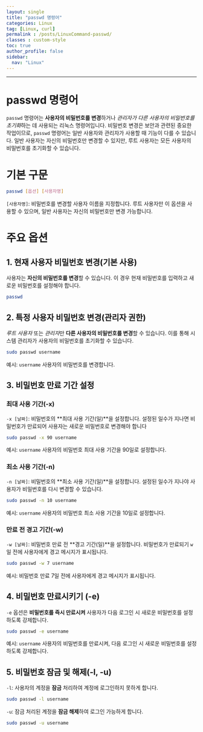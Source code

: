 ```yaml
---
layout: single
title: "passwd 명령어"
categories: Linux
tag: [Linux, curl]
permalink : /posts/LinuxCommand-passwd/
classes : custom-style
toc: true
author_profile: false
sidebar:
  nav: "Linux"
---
```


<hr>

# passwd 명령어

`passwd` 명령어는 **사용자의 비밀번호를 변경**하거나 *관리자가 다른 사용자의 비밀번호를 초기화*하는 데 사용되는 리눅스 명령어입니다. 비밀번호 변경은 보안과 관련된 중요한 작업이므로, `passwd` 명령어는 일반 사용자와 관리자가 사용할 때 기능이 다를 수 있습니다. 일반 사용자는 자신의 비밀번호만 변경할 수 있지만, 루트 사용자는 모든 사용자의 비밀번호를 초기화할 수 있습니다.

# 기본 구문

```bash
passwd [옵션] [사용자명]
```

`[사용자명]`: 비밀번호를 변경할 사용자 이름을 지정합니다. 루트 사용자만 이 옵션을 사용할 수 있으며, 일반 사용자는 자신의 비밀번호만 변경 가능합니다.

# 주요 옵션

## 1. 현재 사용자 비밀번호 변경(기본 사용)

사용자는 **자신의 비밀번호를 변경**할 수 있습니다. 이 경우 현재 비밀번호를 입력하고 새로운 비밀번호를 설정해야 합니다.

```bash
passwd
```

## 2. 특정 사용자 비밀번호 변경(관리자 권한)

*루트 사용자* 또는 *관리자*만 **다른 사용자의 비밀번호를 변경**할 수 있습니다. 이를 통해 시스템 관리자가 사용자의 비밀번호를 초기화할 수 있습니다.

```bash
sudo passwd username
```

예시: `username` 사용자의 비밀번호를 변경합니다.

## 3. 비밀번호 만료 기간 설정

### 최대 사용 기간(-x)

`-x [날짜]`: 비밀번호의 **최대 사용 기간(일)**을 설정합니다. 설정된 일수가 지나면 비밀번호가 만료되어 사용자는 새로운 비밀번호로 변경해야 합니다

```bash
sudo passwd -x 90 username
```

예시: `username` 사용자의 비밀번호 최대 사용 기간을 90일로 설정합니다.

### 최소 사용 기간(-n)

`-n [날짜]`: 비밀번호의 **최소 사용 기간(일)**을 설정합니다. 설정된 일수가 지나야 사용자가 비밀번호를 다시 변경할 수 있습니다.

```bash
sudo passwd -n 10 username
```

예시: `username` 사용자의 비밀번호 최소 사용 기간을 10일로 설정합니다.

### 만료 전 경고 기간(-w)

`-w [날짜]`: 비밀번호 만료 전 **경고 기간(일)**을 설정합니다. 비밀번호가 만료되기 `w`일 전에 사용자에게 경고 메시지가 표시됩니다.

```bash
sudo passwd -w 7 username
```

예시: 비밀번호 만료 7일 전에 사용자에게 경고 메시지가 표시됩니다.

## 4. 비밀번호 만료시키기 (-e)

`-e` 옵션은 **비밀번호를 즉시 만료시켜** 사용자가 다음 로그인 시 새로운 비밀번호를 설정하도록 강제합니다.

```bash
sudo passwd -e username
```

예시: `username` 사용자의 비밀번호를 만료시켜, 다음 로그인 시 새로운 비밀번호를 설정하도록 강제합니다.

## 5. 비밀번호 잠금 및 해제(-l, -u)

`-l`: 사용자의 계정을 **잠금** 처리하여 계정에 로그인하지 못하게 합니다.

```bash
sudo passwd -l username
```

`-u`: 잠금 처리된 계정을 **잠금 해제**하여 로그인 가능하게 합니다.

```bash
sudo passwd -u username
```